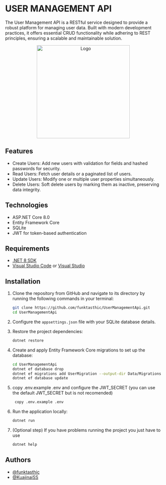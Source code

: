# USER MANAGEMENT API

The User Management API is a RESTful service designed to provide a robust platform for managing user data. Built with modern development practices, it offers essential CRUD functionality while adhering to REST principles, ensuring a scalable and maintainable solution.

<p align="center">
  <img src="https://www.techmeet360.com/wp-content/uploads/2018/11/ASP.NET-Core-Logo.png" alt="Logo" height="300">

## Features

- Create Users: Add new users with validation for fields and hashed passwords for security.
- Read Users: Fetch user details or a paginated list of users.
- Update Users: Modify one or multiple user properties simultaneously.
- Delete Users: Soft delete users by marking them as inactive, preserving data integrity.

## Technologies

- ASP.NET Core 8.0
- Entity Framework Core
- SQLite
- JWT for token-based authentication

## Requirements

- [.NET 8 SDK](https://dotnet.microsoft.com/download/dotnet/8.0)
- [Visual Studio Code](https://code.visualstudio.com/) or [Visual Studio](https://visualstudio.microsoft.com/)

## Installation

1. Clone the repository from GitHub and navigate to its directory by running the following commands in your terminal:

   ```bash
   git clone https://github.com/funktasthic/UserManagementApi.git
   cd UserManagementApi
   ```

2. Configure the `appsettings.json` file with your SQLite database details.

3. Restore the project dependencies:

   ```bash
   dotnet restore
   ```


4. Create and apply Entity Framework Core migrations to set up the database:

   ```bash
   cd UserManagementApi
   dotnet ef database drop
   dotnet ef migrations add UserMigration --output-dir Data/Migrations
   dotnet ef database update
   ```

5. copy .env.example .env and configure the JWT_SECRET (you can use the default JWT_SECRET but is not recomended)
   ```bash
    copy .env.example .env
   ```

6. Run the application locally:

   ```bash
   dotnet run
   ```

7. (Optional step) If you have problems running the project you just have to use

   ```bash
   dotnet help
   ```

## Authors

- [@funktasthic](https://www.github.com/funktasthic)
- [@KuajinaiSS](https://www.github.com/kuajinaiss)
